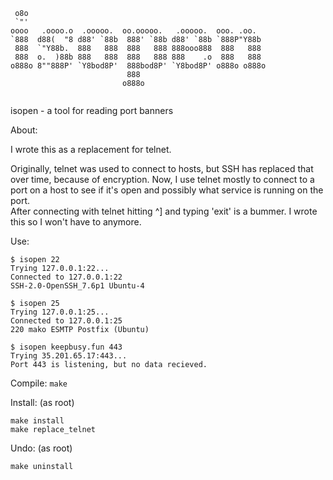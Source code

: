 ```
 o8o                                                      
 `"'                                                      
oooo   .oooo.o  .ooooo.  oo.ooooo.   .ooooo.  ooo. .oo.   
`888  d88(  "8 d88' `88b  888' `88b d88' `88b `888P"Y88b  
 888  `"Y88b.  888   888  888   888 888ooo888  888   888  
 888  o.  )88b 888   888  888   888 888    .o  888   888  
o888o 8""888P' `Y8bod8P'  888bod8P' `Y8bod8P' o888o o888o 
                          888                             
                         o888o                            
                                                          
```
isopen - a tool for reading port banners


About: 

I wrote this as a replacement for telnet. 

Originally, telnet was used to connect to hosts, but SSH has replaced that over time, because of encryption. Now, I use telnet mostly to connect to a port on a host to see if it's open and possibly what service is running on the port.  
After connecting with telnet hitting ^] and typing 'exit' is a bummer. I wrote this so I won't have to anymore.



Use:

```
$ isopen 22
Trying 127.0.0.1:22...
Connected to 127.0.0.1:22
SSH-2.0-OpenSSH_7.6p1 Ubuntu-4

$ isopen 25
Trying 127.0.0.1:25...
Connected to 127.0.0.1:25
220 mako ESMTP Postfix (Ubuntu)

$ isopen keepbusy.fun 443
Trying 35.201.65.17:443... 
Port 443 is listening, but no data recieved.
```

Compile:
`make`

Install:
(as root)
```
make install
make replace_telnet
```

Undo:
(as root)
```
make uninstall
```
